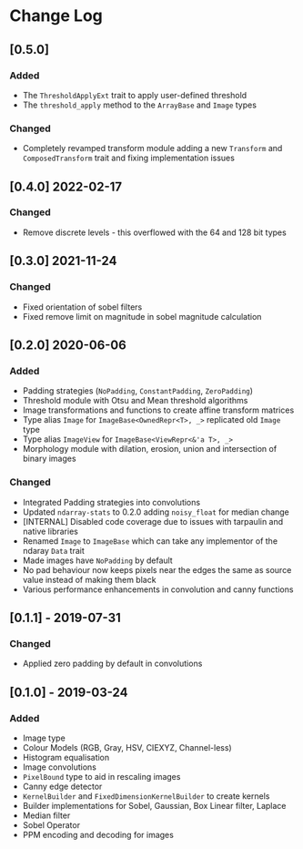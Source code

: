# Change Log

## [0.5.0]
### Added
- The `ThresholdApplyExt` trait to apply user-defined threshold
- The `threshold_apply` method to the `ArrayBase` and `Image` types

### Changed
- Completely revamped transform module adding a new `Transform` and `ComposedTransform`
trait and fixing implementation issues

## [0.4.0] 2022-02-17
### Changed
- Remove discrete levels - this overflowed with the 64 and 128 bit types

## [0.3.0] 2021-11-24
### Changed
- Fixed orientation of sobel filters
- Fixed remove limit on magnitude in sobel magnitude calculation

## [0.2.0] 2020-06-06
### Added
- Padding strategies (`NoPadding`, `ConstantPadding`, `ZeroPadding`)
- Threshold module with Otsu and Mean threshold algorithms
- Image transformations and functions to create affine transform matrices
- Type alias `Image` for `ImageBase<OwnedRepr<T>, _>` replicated old `Image` type
- Type alias `ImageView` for `ImageBase<ViewRepr<&'a T>, _>`
- Morphology module with dilation, erosion, union and intersection of binary images

### Changed
- Integrated Padding strategies into convolutions
- Updated `ndarray-stats` to 0.2.0 adding `noisy_float` for median change
- [INTERNAL] Disabled code coverage due to issues with tarpaulin and native libraries
- Renamed `Image` to `ImageBase` which can take any implementor of the ndaray `Data` trait
- Made images have `NoPadding` by default
- No pad behaviour now keeps pixels near the edges the same as source value instead of making them black
- Various performance enhancements in convolution and canny functions

## [0.1.1] - 2019-07-31
### Changed
- Applied zero padding by default in convolutions

## [0.1.0] - 2019-03-24
### Added
- Image type
- Colour Models (RGB, Gray, HSV, CIEXYZ, Channel-less)
- Histogram equalisation
- Image convolutions
- `PixelBound` type to aid in rescaling images
- Canny edge detector
- `KernelBuilder` and `FixedDimensionKernelBuilder` to create kernels
- Builder implementations for Sobel, Gaussian, Box Linear filter, Laplace
- Median filter
- Sobel Operator
- PPM encoding and decoding for images

